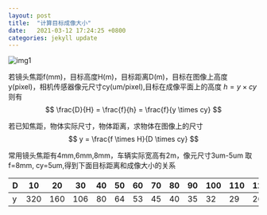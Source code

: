 ```yaml
---
layout: post
title:  "计算目标成像大小"
date:   2021-03-12 17:24:25 +0800
categories: jekyll update
---
```


![img1]({{site.usr}}/img/0312.png)

若镜头焦距f(mm)，目标高度H(m)，目标距离D(m)，目标在图像上高度y(pixel)，相机传感器像元尺寸cy(um/pixel),目标在成像平面上的高度 $h = y \times cy$ 则有    
$$
\frac{D}{H} = \frac{f}{h} = \frac{f}{y \times cy}
$$

若已知焦距，物体实际尺寸，物体距离，求物体在图像上的尺寸  
$$
y = \frac{f \times H}{D \times cy}
$$

常用镜头焦距有4mm,6mm,8mm，车辆实际宽高有2m，像元尺寸3um-5um
取f=8mm, cy=5um,得到下面目标距离和成像大小的关系


|D|10|20|30|40|50|60|70|80|90|100|110|120|130|140|150|
|-|-|-|-|-|-|-|-|-|-|-|-|-|-|-|-|
|y|320|160|106|80|64|53|45|40|35|32|29|26|24|22|21|

